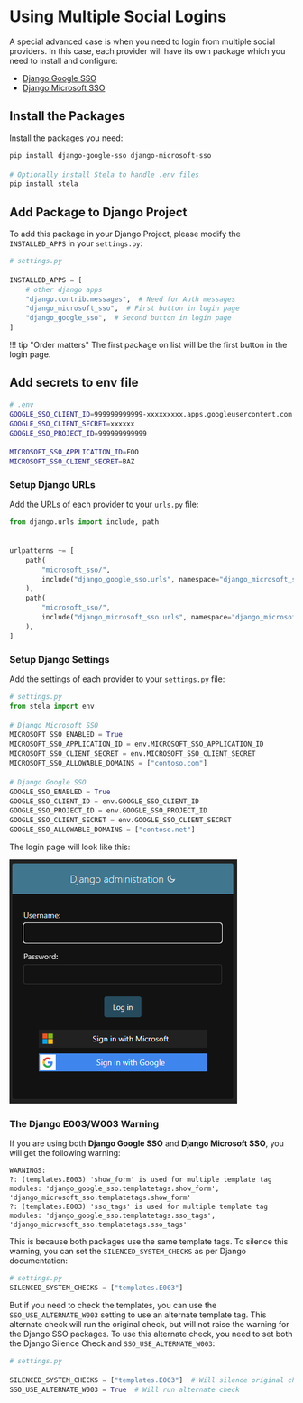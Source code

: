 # Using Multiple Social Logins

A special advanced case is when you need to login from multiple social providers. In this case, each provider will have its own
package which you need to install and configure:

* [Django Google SSO](https://github.com/megalus/django-google-sso)
* [Django Microsoft SSO](https://github.com/megalus/django-microsoft-sso)

## Install the Packages
Install the packages you need:

```bash
pip install django-google-sso django-microsoft-sso

# Optionally install Stela to handle .env files
pip install stela
```

## Add Package to Django Project
To add this package in your Django Project, please modify the `INSTALLED_APPS` in your `settings.py`:

```python
# settings.py

INSTALLED_APPS = [
    # other django apps
    "django.contrib.messages",  # Need for Auth messages
    "django_microsoft_sso",  # First button in login page
    "django_google_sso",  # Second button in login page
]
```

!!! tip "Order matters"
    The first package on list will be the first button in the login page.

## Add secrets to env file

```bash
# .env
GOOGLE_SSO_CLIENT_ID=999999999999-xxxxxxxxx.apps.googleusercontent.com
GOOGLE_SSO_CLIENT_SECRET=xxxxxx
GOOGLE_SSO_PROJECT_ID=999999999999

MICROSOFT_SSO_APPLICATION_ID=FOO
MICROSOFT_SSO_CLIENT_SECRET=BAZ
```

### Setup Django URLs
Add the URLs of each provider to your `urls.py` file:

```python
from django.urls import include, path


urlpatterns += [
    path(
        "microsoft_sso/",
        include("django_google_sso.urls", namespace="django_microsoft_sso"),
    ),
    path(
        "microsoft_sso/",
        include("django_microsoft_sso.urls", namespace="django_microsoft_sso"),
    ),
]
```

### Setup Django Settings
Add the settings of each provider to your `settings.py` file:

```python
# settings.py
from stela import env

# Django Microsoft SSO
MICROSOFT_SSO_ENABLED = True
MICROSOFT_SSO_APPLICATION_ID = env.MICROSOFT_SSO_APPLICATION_ID
MICROSOFT_SSO_CLIENT_SECRET = env.MICROSOFT_SSO_CLIENT_SECRET
MICROSOFT_SSO_ALLOWABLE_DOMAINS = ["contoso.com"]

# Django Google SSO
GOOGLE_SSO_ENABLED = True
GOOGLE_SSO_CLIENT_ID = env.GOOGLE_SSO_CLIENT_ID
GOOGLE_SSO_PROJECT_ID = env.GOOGLE_SSO_PROJECT_ID
GOOGLE_SSO_CLIENT_SECRET = env.GOOGLE_SSO_CLIENT_SECRET
GOOGLE_SSO_ALLOWABLE_DOMAINS = ["contoso.net"]
```

The login page will look like this:

![Django Login Page with Google and Microsoft SSO](images/django_multiple_sso.png)

### The Django E003/W003 Warning
If you are using both **Django Google SSO** and **Django Microsoft SSO**, you will get the following warning:

```
WARNINGS:
?: (templates.E003) 'show_form' is used for multiple template tag modules: 'django_google_sso.templatetags.show_form', 'django_microsoft_sso.templatetags.show_form'
?: (templates.E003) 'sso_tags' is used for multiple template tag modules: 'django_google_sso.templatetags.sso_tags', 'django_microsoft_sso.templatetags.sso_tags'
```

This is because both packages use the same template tags. To silence this warning, you can set the `SILENCED_SYSTEM_CHECKS` as per Django documentation:

```python
# settings.py
SILENCED_SYSTEM_CHECKS = ["templates.E003"]
```

But if you need to check the templates, you can use the `SSO_USE_ALTERNATE_W003` setting to use an alternate template tag. This alternate check will
run the original check, but will not raise the warning for the Django SSO packages. To use this alternate check, you need to set both the Django Silence Check and `SSO_USE_ALTERNATE_W003`:

```python
# settings.py

SILENCED_SYSTEM_CHECKS = ["templates.E003"]  # Will silence original check
SSO_USE_ALTERNATE_W003 = True  # Will run alternate check
```

